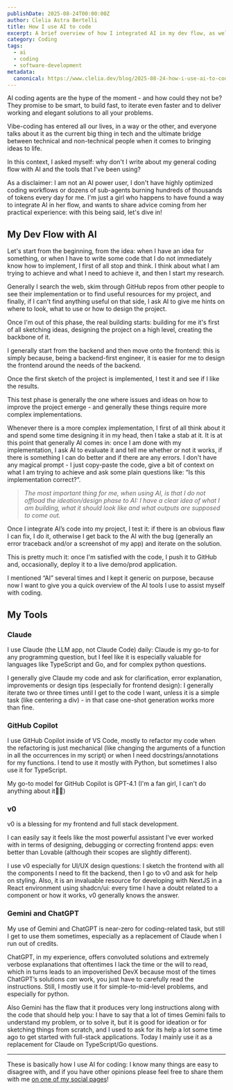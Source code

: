 ```yaml
---
publishDate: 2025-08-24T00:00:00Z
author: Clelia Astra Bertelli
title: How I use AI to code
excerpt: A brief overview of how I integrated AI in my dev flow, as well as of the tool I a using.
category: Coding
tags:
  - ai
  - coding
  - software-development
metadata:
  canonical: https://www.clelia.dev/blog/2025-08-24-how-i-use-ai-to-code
---
```


AI coding agents are the hype of the moment - and how could they not be? They promise to be smart, to build fast, to iterate even faster and to deliver working and elegant solutions to all your problems. 

Vibe-coding has entered all our lives, in a way or the other, and everyone talks about it as the current big thing in tech and the ultimate bridge between technical and non-technical people when it comes to bringing ideas to life.

In this context, I asked myself: why don't I write about my general coding flow with AI and the tools that I've been using? 

As a disclaimer: I am not an AI power user, I don't have highly optimized coding workflows or dozens of sub-agents burning hundreds of thousands of tokens every day for me. I'm just a girl who happens to have found a way to integrate AI in her flow, and wants to share advice coming from her practical experience: with this being said, let's dive in!

## My Dev Flow with AI

Let's start from the beginning, from the idea: when I have an idea for something, or when I have to write some code that I do not immediately know how to implement, I first of all stop and think. I think about what I am trying to achieve and what I need to achieve it, and then I start my research.

Generally I search the web, skim through GitHub repos from other people to see their implementation or to find useful resources for my project, and finally, if I can't find anything useful on that side, I ask AI to give me hints on where to look, what to use or how to design the project.

Once I'm out of this phase, the real building starts: building for me it's first of all sketching ideas, designing the project on a high level, creating the backbone of it.

I generally start from the backend and then move onto the frontend: this is simply because, being a backend-first engineer, it is easier for me to design the frontend around the needs of the backend.

Once the first sketch of the project is implemented, I test it and see if I like the results.

This test phase is generally the one where issues and ideas on how to improve the project emerge - and generally these things require more complex implementations.

Whenever there is a more complex implementation, I first of all think about it and spend some time designing it in my head, then I take a stab at it. It is at this point that generally AI comes in: once I am done with my implementation, I ask AI to evaluate it and tell me whether or not it works, if there is something I can do better and if there are any errors. I don't have any magical prompt - I just copy-paste the code, give a bit of context on what I am trying to achieve and ask some plain questions like: “Is this implementation correct?”.

> *The most important thing for me, when using AI, is that I do not offload the ideation/design phase to AI: I have a clear idea of what I am building, what it should look like and what outputs are supposed to come out.*
> 

Once I integrate AI’s code into my project, I test it: if there is an obvious flaw I can fix, I do it, otherwise I get back to the AI with the bug (generally an error traceback and/or a screenshot of my app) and iterate on the solution.

This is pretty much it: once I'm satisfied with the code, I push it to GitHub and, occasionally, deploy it to a live demo/prod application.

I mentioned  “AI” several times and I kept it generic on purpose, because now I want to give you a quick overview of the AI tools I use to assist myself with coding.

## My Tools

### Claude

I use Claude (the LLM app, not Claude Code) daily: Claude is my go-to for any programming question, but I feel like it is especially valuable for languages like TypeScript and Go, and for complex python questions.

I generally give Claude my code and ask for clarification, error explanation, improvements or design tips (especially for frontend design): I generally iterate two or three times until I get to the code I want, unless it is a simple task (like centering a div) - in that case one-shot generation works more than fine.

### GitHub Copilot

I use GitHub Copilot inside of VS Code, mostly to refactor my code when the refactoring is just mechanical (like changing the arguments of a function in all the occurrences in my script) or when I need docstrings/annotations for my functions. I tend to use it mostly with Python,  but sometimes I also use it for TypeScript. 

My go-to model for GitHub Copilot is GPT-4.1 (I'm a fan girl, I can't do anything about it🤷‍♀️)

### v0

v0 is a blessing for my frontend and full stack development. 

I can easily say it feels like the most powerful assistant I've ever worked with in terms of designing, debugging or correcting frontend apps: even better than Lovable (although their scopes are slightly different).

I use v0 especially for UI/UX design questions: I sketch the frontend with all the components I need to fit the backend, then I go to v0 and ask for help on styling. Also, it is an invaluable resource for developing with NextJS in a React environment using shadcn/ui: every time I have a doubt related to a component or how it works, v0 generally knows the answer.

### Gemini and ChatGPT

My use of Gemini and ChatGPT is near-zero for coding-related task, but still I get to use them sometimes, especially as a replacement of Claude when I run out of credits. 

ChatGPT, in my experience, offers convoluted solutions and extremely verbose explanations that oftentimes I lack the time or the will to read, which in turns leads to an impoverished DevX because most of the times ChatGPT’s solutions *can* work, you just have to carefully read the instructions. Still, I mostly use it for simple-to-mid-level problems, and especially for python.

Also Gemini has the flaw that it produces very long instructions along with the code that should help you: I have to say that a lot of times Gemini fails to understand my problem, or to solve it, but it is good for ideation or for sketching things from scratch, and I used to ask for its help a lot some time ago to get started with full-stack applications. Today I mainly use it as a replacement for Claude on TypeScript/Go questions.

---

These is basically how I use AI for coding: I know many things are easy to disagree with, and if you have other opinions please feel free to share them with me [on one of my social pages](https://link.clelia.dev)!